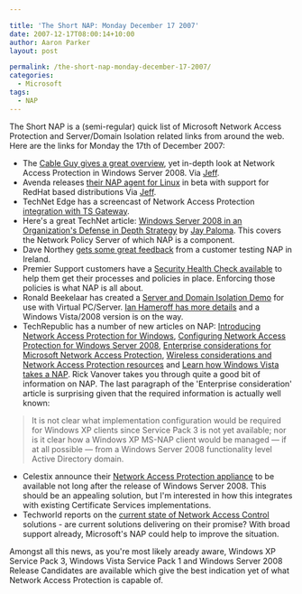 ```yaml
---

title: 'The Short NAP: Monday December 17 2007'
date: 2007-12-17T08:00:14+10:00
author: Aaron Parker
layout: post

permalink: /the-short-nap-monday-december-17-2007/
categories:
  - Microsoft
tags:
  - NAP
---
```

The Short NAP is a (semi-regular) quick list of Microsoft Network Access Protection and Server/Domain Isolation related links from around the web. Here are the links for Monday the 17th of December 2007:

  * The [Cable Guy gives a great overview](http://www.microsoft.com/technet/technetmag/issues/2007/12/CableGuy/default.aspx), yet in-depth look at Network Access Protection in Windows Server 2008. Via [Jeff](http://blogs.technet.com/nap/archive/2007/12/03/the-cable-guy-loves-nap.aspx).
  * Avenda releases [their NAP agent for Linux](http://www.avendasys.com/products/nap.shtml) in beta with support for RedHat based distributions Via [Jeff](http://blogs.technet.com/nap/archive/2007/12/03/hot-news-want-to-try-out-the-linux-nap-client.aspx).
  * TechNet Edge has a screencast of Network Access Protection [integration with TS Gateway](http://edge.technet.com/Media/Does-your-Terminal-Server-need-a-NAP/).
  * Here's a great TechNet article: [Windows Server 2008 in an Organization's Defense in Depth Strategy](http://www.microsoft.com/technet/community/columns/secmvp/sv1207.mspx) by [Jay Paloma](http://msforums.ph/blogs/jpaloma/). This covers the Network Policy Server of which NAP is a component.
  * Dave Northey [gets some great feedback](http://blogs.technet.com/daven/archive/2007/12/03/thoughts-from-the-field-on-windows-server-2008-nap.aspx) from a customer testing NAP in Ireland.
  * Premier Support customers have a [Security Health Check available](http://www.microsoft.com/downloads/details.aspx?familyid=9767cd2b-c089-403f-acb0-cb4a80218bfa&displaylang=en&lc=1033) to help them get their processes and policies in place. Enforcing those policies is what NAP is all about.
  * Ronald Beekelaar has created a [Server and Domain Isolation Demo](http://www.microsoft.com/downloads/details.aspx?FamilyID=13a0ab69-2113-482e-a6d1-911aff9e9e2d&displaylang=en) for use with Virtual PC/Server. [Ian Hameroff has more details](http://blogs.technet.com/ianhamer/archive/2007/12/03/test-drive-server-and-domain-isolation.aspx) and a Windows Vista/2008 version is on the way.
  * TechRepublic has a number of new articles on NAP: [Introducing Network Access Protection for Windows](http://articles.techrepublic.com.com/2415-1035_11-177853.html), [Configuring Network Access Protection for Windows Server 2008](http://articles.techrepublic.com.com/2415-1035_11-178022.html), [Enterprise considerations for Microsoft Network Access Protection](http://articles.techrepublic.com.com/2415-1035_11-178604.html), [Wireless considerations and Network Access Protection resources](http://articles.techrepublic.com.com/2415-1035_11-178609.html) and [Learn how Windows Vista takes a NAP](http://articles.techrepublic.com.com/2415-1035_11-178575.html). Rick Vanover takes you through quite a good bit of information on NAP. The last paragraph of the 'Enterprise consideration' article is surprising given that the required information is actually well known:

> It is not clear what implementation configuration would be required for Windows XP clients since Service Pack 3 is not yet available; nor is it clear how a Windows XP MS-NAP client would be managed &#8212; if at all possible &#8212; from a Windows Server 2008 functionality level Active Directory domain.

  * Celestix announce their [Network Access Protection appliance](http://www.celestix.com/press/pressrelease.asp?SRC=pr11122007.htm) to be available not long after the release of Windows Server 2008. This should be an appealing solution, but I'm interested in how this integrates with existing Certificate Services implementations.
  * Techworld reports on the [current state of Network Access Control](http://www.techworld.com/security/features/index.cfm?featureid=3835) solutions - are current solutions delivering on their promise? With broad support already, Microsoft's NAP could help to improve the situation.

Amongst all this news, as you're most likely aready aware, Windows XP Service Pack 3, Windows Vista Service Pack 1 and Windows Server 2008 Release Candidates are available which give the best indication yet of what Network Access Protection is capable of.
